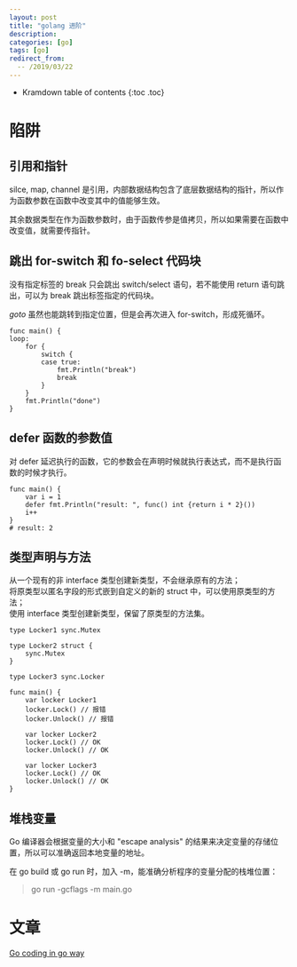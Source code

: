 ```yaml
---
layout: post
title: "golang 进阶"
description:
categories: [go]
tags: [go]
redirect_from:
  -- /2019/03/22
---
```


* Kramdown table of contents
{:toc .toc}

# 陷阱

## 引用和指针

silce, map, channel 是引用，内部数据结构包含了底层数据结构的指针，所以作为函数参数在函数中改变其中的值能够生效。

其余数据类型在作为函数参数时，由于函数传参是值拷贝，所以如果需要在函数中改变值，就需要传指针。

## 跳出 for-switch 和 fo-select 代码块

没有指定标签的 break 只会跳出 switch/select 语句，若不能使用 return 语句跳出，可以为 break 跳出标签指定的代码块。

*goto* 虽然也能跳转到指定位置，但是会再次进入 for-switch，形成死循环。

``` golang
func main() {
loop:
    for {
        switch {
        case true:
            fmt.Println("break")
            break
        }
    }
    fmt.Println("done")
}
```

## defer 函数的参数值

对 defer 延迟执行的函数，它的参数会在声明时候就执行表达式，而不是执行函数的时候才执行。

``` golang
func main() {
    var i = 1
    defer fmt.Println("result: ", func() int {return i * 2}())
    i++
}
# result: 2
```

## 类型声明与方法

从一个现有的非 interface 类型创建新类型，不会继承原有的方法；  
将原类型以匿名字段的形式嵌到自定义的新的 struct 中，可以使用原类型的方法；  
使用 interface 类型创建新类型，保留了原类型的方法集。

``` golang
type Locker1 sync.Mutex

type Locker2 struct {
    sync.Mutex
}

type Locker3 sync.Locker

func main() {
    var locker Locker1
    locker.Lock() // 报错
    locker.Unlock() // 报错

    var locker Locker2
    locker.Lock() // OK
    locker.Unlock() // OK

    var locker Locker3
    locker.Lock() // OK
    locker.Unlock() // OK
}
```

## 堆栈变量

Go 编译器会根据变量的大小和 "escape analysis" 的结果来决定变量的存储位置，所以可以准确返回本地变量的地址。

在 go build 或 go run 时，加入 -m，能准确分析程序的变量分配的栈堆位置：

> go run -gcflags -m main.go

# 文章

[Go coding in go way](https://tonybai.com/2017/04/20/go-coding-in-go-way/)